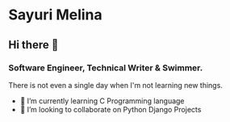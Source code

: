 # Sayuri Melina

## Hi there 👋

### Software Engineer, Technical Writer & Swimmer.

There is not even a single day when I'm not learning new things.

* 🌱 I’m currently learning C Programming language
* 👯 I’m looking to collaborate on Python Django Projects
